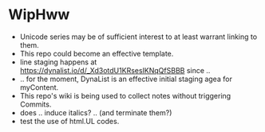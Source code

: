 # WipHww

* Unicode series may be of sufficient interest to at least warrant linking to them.
* This repo could become an effective template.
* line staging happens at https://dynalist.io/d/_Xd3otdU1KRsesIKNqQfSBBB since ..
* .. for the moment, DynaList is an effective initial staging agea for myContent.
* This repo's wiki is being used to collect notes without triggering Commits.
* does .. induce italics? .. (and terminate them?)
* test the use of html.UL codes.
